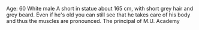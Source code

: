 Age: 60
White male
A short in statue about 165 cm, with short grey hair and grey beard. Even if he's old you can still see that he takes care of his body and thus the muscles are pronounced.
The principal of M.U. Academy
